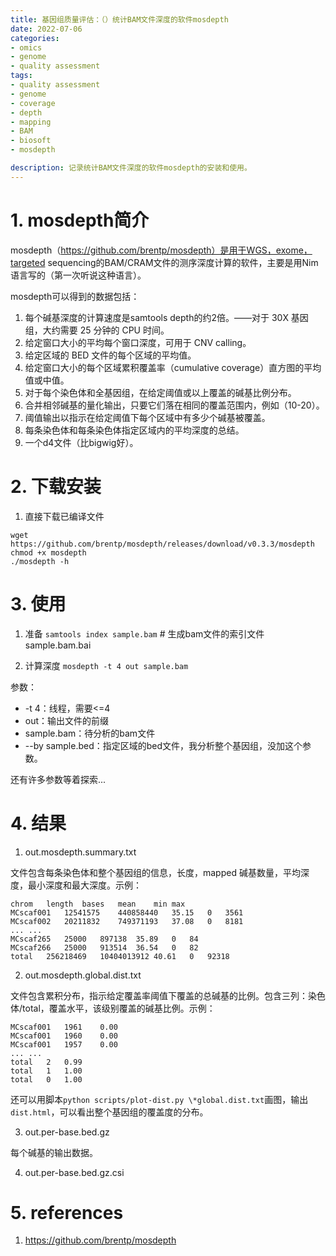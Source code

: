 ```yaml
---
title: 基因组质量评估：（）统计BAM文件深度的软件mosdepth
date: 2022-07-06
categories:
- omics
- genome
- quality assessment
tags:
- quality assessment
- genome
- coverage
- depth
- mapping
- BAM
- biosoft
- mosdepth

description: 记录统计BAM文件深度的软件mosdepth的安装和使用。
---
```


<div align="middle"><music URL></div>

# 1. mosdepth简介
mosdepth（https://github.com/brentp/mosdepth）是用于WGS，exome，targeted sequencing的BAM/CRAM文件的测序深度计算的软件，主要是用Nim语言写的（第一次听说这种语言）。

mosdepth可以得到的数据包括：

1. 每个碱基深度的计算速度是samtools depth的约2倍。——对于 30X 基因组，大约需要 25 分钟的 CPU 时间。
2. 给定窗口大小的平均每个窗口深度，可用于 CNV calling。
3. 给定区域的 BED 文件的每个区域的平均值。
4. 给定窗口大小的每个区域累积覆盖率（cumulative coverage）直方图的平均值或中值。
5. 对于每个染色体和全基因组，在给定阈值或以上覆盖的碱基比例分布。
6. 合并相邻碱基的量化输出，只要它们落在相同的覆盖范围内，例如（10-20）。
7. 阈值输出以指示在给定阈值下每个区域中有多少个碱基被覆盖。
8. 每条染色体和每条染色体指定区域内的平均深度的总结。
9. 一个d4文件（比bigwig好）。

# 2. 下载安装
1. 直接下载已编译文件

```
wget https://github.com/brentp/mosdepth/releases/download/v0.3.3/mosdepth
chmod +x mosdepth
./mosdepth -h
```

# 3. 使用
1. 准备
`samtools index sample.bam` # 生成bam文件的索引文件sample.bam.bai

2. 计算深度
`mosdepth -t 4 out sample.bam`

参数：
- -t 4：线程，需要<=4
- out：输出文件的前缀
- sample.bam：待分析的bam文件
- --by sample.bed：指定区域的bed文件，我分析整个基因组，没加这个参数。

还有许多参数等着探索...

# 4. 结果
1. out.mosdepth.summary.txt

文件包含每条染色体和整个基因组的信息，长度，mapped 碱基数量，平均深度，最小深度和最大深度。示例：
```
chrom	length	bases	mean	min	max
MCscaf001	12541575	440858440	35.15	0	3561
MCscaf002	20211832	749371193	37.08	0	8181
... ...
MCscaf265	25000	897138	35.89	0	84
MCscaf266	25000	913514	36.54	0	82
total	256218469	10404013912	40.61	0	92318
```

2. out.mosdepth.global.dist.txt

文件包含累积分布，指示给定覆盖率阈值下覆盖的总碱基的比例。包含三列：染色体/total，覆盖水平，该级别覆盖的碱基比例。示例：
```
MCscaf001	1961	0.00
MCscaf001	1960	0.00
MCscaf001	1957	0.00
... ...
total	2	0.99
total	1	1.00
total	0	1.00
```

还可以用脚本`python scripts/plot-dist.py \*global.dist.txt`画图，输出`dist.html`，可以看出整个基因组的覆盖度的分布。

3. out.per-base.bed.gz

每个碱基的输出数据。

4. out.per-base.bed.gz.csi


# 5. references
1. https://github.com/brentp/mosdepth